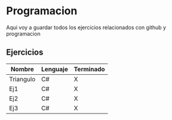 # Programacion
Aqui voy a guardar todos los ejercicios relacionados con github y programacion

## Ejercicios
|Nombre|Lenguaje|Terminado|
|------|--------|---------|
|Triangulo|C#|X|
|Ej1|C#|X|
|Ej2|C#|X|
|Ej3|C#|X|
